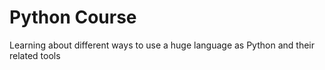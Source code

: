 # Python Course
Learning about different ways to use a huge language as Python and their related tools
